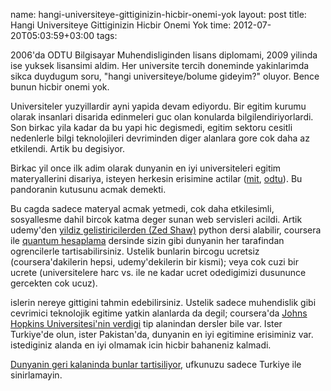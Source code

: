 name: hangi-universiteye-gittiginizin-hicbir-onemi-yok
layout: post
title: Hangi Universiteye Gittiginizin Hicbir Onemi Yok
time: 2012-07-20T05:03:59+03:00
tags: 

<p>2006'da ODTU Bilgisayar Muhendisliginden lisans diplomami, 2009 yilinda ise yuksek lisansimi aldim. Her universite tercih doneminde yakinlarimda sikca duydugum soru, "hangi universiteye/bolume gideyim?" oluyor. Bence bunun hicbir onemi yok. </p>

<p>Universiteler yuzyillardir ayni yapida devam ediyordu. Bir egitim kurumu olarak insanlari disarida edinmeleri guc olan konularda bilgilendiriyorlardi. Son birkac yila kadar da bu yapi hic degismedi, egitim sektoru cesitli nedenlerle bilgi teknolojileri devriminden diger alanlara gore cok daha az etkilendi. Artik bu degisiyor.</p>

<p>Birkac yil once ilk adim olarak dunyanin en iyi universiteleri egitim materyallerini disariya, isteyen herkesin erisimine actilar (<a href="http://ocw.mit.edu/index.htm">mit</a>, <a href="http://ocw.metu.edu.tr/">odtu</a>). Bu pandoranin kutusunu acmak demekti. </p>

<p>Bu cagda sadece materyal acmak yetmedi, cok daha etkilesimli, sosyallesme dahil bircok  katma deger sunan web servisleri acildi. Artik udemy'den <a href="http://www.udemy.com/learn-python-the-hard-way/">yildiz gelistiricilerden (Zed Shaw)</a> python dersi alabilir, coursera ile <a href="https://www.coursera.org/course/qcomp">quantum hesaplama</a> dersinde sizin gibi dunyanin her tarafindan ogrencilerle tartisabilirsiniz. Ustelik bunlarin bircogu ucretsiz (coursera'dakilerin hepsi, udemy'dekilerin bir kismi); veya cok cuzi bir ucrete (universitelere harc vs. ile ne kadar ucret odedigimizi dusununce gercekten cok ucuz).</p>

<p>islerin nereye gittigini tahmin edebilirsiniz. Ustelik sadece muhendislik gibi cevrimici teknolojik egitime yatkin alanlarda da degil; coursera'da <a href="https://www.coursera.org/jhu">Johns Hopkins Universitesi'nin verdigi</a> tip alanindan dersler bile var. Ister Turkiye'de olun, ister Pakistan'da, dunyanin en iyi egitimine erisiminiz var. istediginiz alanda en iyi olmamak icin hicbir bahaneniz kalmadi.</p>

<p><a href="http://www.nytimes.com/2012/07/18/education/top-universities-test-the-online-appeal-of-free.html?ref=technology">Dunyanin geri kalaninda bunlar tartisiliyor,</a> ufkunuzu sadece Turkiye ile sinirlamayin.</p>
